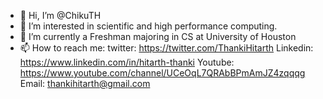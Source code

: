 - 👋 Hi, I’m @ChikuTH
- 👀 I’m interested in scientific and high performance computing.
- 🌱 I’m currently a Freshman majoring in CS at University of Houston
- 📫 How to reach me: twitter: https://twitter.com/ThankiHitarth
                       Linkedin: https://www.linkedin.com/in/hitarth-thanki
                       Youtube: https://www.youtube.com/channel/UCeOqL7QRAbBPmAmJZ4zqqqg
                       Email: thankihitarth@gmail.com
